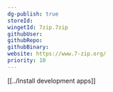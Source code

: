 ```yaml
---
dg-publish: true
storeId: 
wingetId: 7zip.7zip
githubUser: 
githubRepo: 
githubBinary: 
website: https://www.7-zip.org/
priority: 10
---
```


[[../Install development apps]]